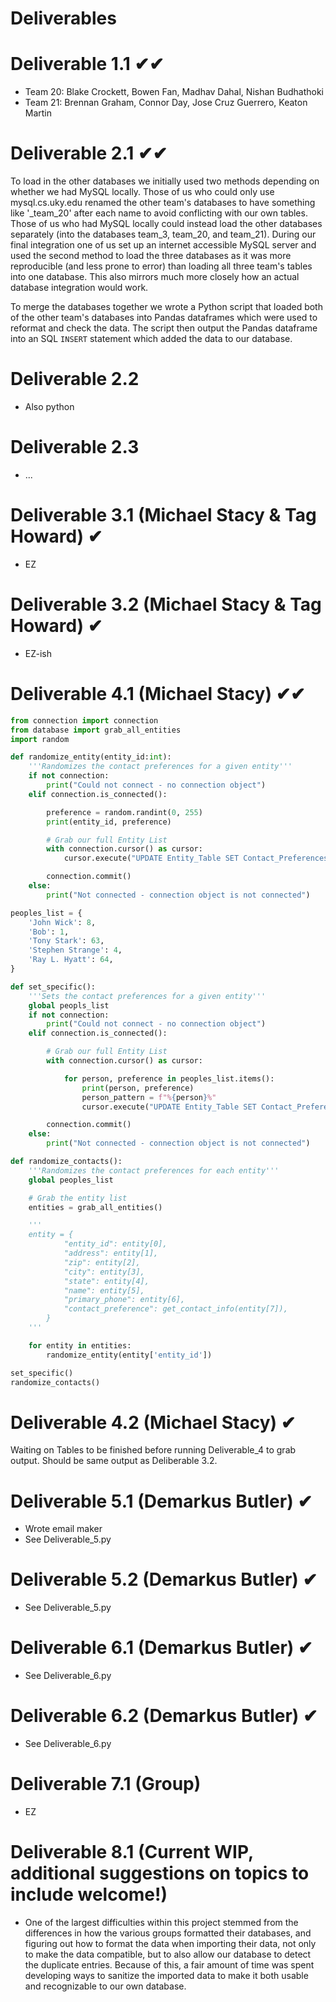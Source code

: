# Deliverables

# Deliverable 1.1 ✔✔

- Team 20: Blake Crockett, Bowen Fan, Madhav Dahal, Nishan Budhathoki
- Team 21: Brennan Graham, Connor Day, Jose Cruz Guerrero, Keaton Martin

# Deliverable 2.1 ✔✔

To load in the other databases we initially used two methods depending on whether we had MySQL locally. Those of us who could only use mysql.cs.uky.edu renamed the other team's databases to have something like '\_team_20' after each name to avoid conflicting with our own tables. Those of us who had MySQL locally could instead load the other databases separately (into the databases team_3, team_20, and team_21). During our final integration one of us set up an internet accessible MySQL server and used the second method to load the three databases as it was more reproducible (and less prone to error) than loading all three team's tables into one database. This also mirrors much more closely how an actual database integration would work.

To merge the databases together we wrote a Python script that loaded both of the other team's databases into Pandas dataframes which were used to reformat and check the data. The script then output the Pandas dataframe into an SQL `INSERT` statement which added the data to our database.

# Deliverable 2.2

- Also python

# Deliverable 2.3

- ...

# Deliverable 3.1 (Michael Stacy & Tag Howard) ✔

- EZ

# Deliverable 3.2 (Michael Stacy & Tag Howard) ✔

- EZ-ish

# Deliverable 4.1 (Michael Stacy) ✔✔

```py
from connection import connection
from database import grab_all_entities
import random

def randomize_entity(entity_id:int):
    '''Randomizes the contact preferences for a given entity'''
    if not connection:
        print("Could not connect - no connection object")
    elif connection.is_connected():

        preference = random.randint(0, 255)
        print(entity_id, preference)

        # Grab our full Entity List
        with connection.cursor() as cursor:
            cursor.execute("UPDATE Entity_Table SET Contact_Preferences = (%s) WHERE Entity_ID = (%s);", (preference, entity_id,))

        connection.commit()
    else:
        print("Not connected - connection object is not connected")

peoples_list = {
    'John Wick': 8,
    'Bob': 1,
    'Tony Stark': 63,
    'Stephen Strange': 4,
    'Ray L. Hyatt': 64,
}

def set_specific():
    '''Sets the contact preferences for a given entity'''
    global peopls_list
    if not connection:
        print("Could not connect - no connection object")
    elif connection.is_connected():

        # Grab our full Entity List
        with connection.cursor() as cursor:

            for person, preference in peoples_list.items():
                print(person, preference)
                person_pattern = f"%{person}%"
                cursor.execute("UPDATE Entity_Table SET Contact_Preferences = (%s) WHERE EntityName LIKE (%s);", (preference, person_pattern))

        connection.commit()
    else:
        print("Not connected - connection object is not connected")

def randomize_contacts():
    '''Randomizes the contact preferences for each entity'''
    global peoples_list

    # Grab the entity list
    entities = grab_all_entities()

    '''
    entity = {
            "entity_id": entity[0],
            "address": entity[1],
            "zip": entity[2],
            "city": entity[3],
            "state": entity[4],
            "name": entity[5],
            "primary_phone": entity[6],
            "contact_preference": get_contact_info(entity[7]),
        }
    '''

    for entity in entities:
        randomize_entity(entity['entity_id'])

set_specific()
randomize_contacts()
```

# Deliverable 4.2 (Michael Stacy) ✔

Waiting on Tables to be finished before running Deliverable_4 to grab output. Should be same output as Deliberable 3.2.

# Deliverable 5.1 (Demarkus Butler) ✔

- Wrote email maker
- See Deliverable_5.py

# Deliverable 5.2 (Demarkus Butler) ✔

- See Deliverable_5.py

# Deliverable 6.1 (Demarkus Butler) ✔

- See Deliverable_6.py

# Deliverable 6.2 (Demarkus Butler) ✔

- See Deliverable_6.py

# Deliverable 7.1 (Group)

- EZ

# Deliverable 8.1 (Current WIP, additional suggestions on topics to include welcome!)

- 	One of the largest difficulties within this project stemmed from the differences in how the various groups formatted their databases, and figuring out how to format the data when importing their data, not only to make the data compatible, but to also allow our database to detect the duplicate entries. Because of this, a fair amount of time was spent developing ways to sanitize the imported data to make it both usable and recognizable to our own database. 

